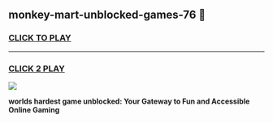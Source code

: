 
## monkey-mart-unblocked-games-76 👋
<h3>
<a href="https://premium.freeplayer.one?title=monkey-mart-unblocked-games-76&ref=14F">CLICK TO PLAY</a></h3>
<hr>

<h3>
<a href="https://premium.freeplayer.one?title=monkey-mart-unblocked-games-76&ref=14F">CLICK 2 PLAY</a>
  
</h3>

<a href="https://premium.freeplayer.one?title=monkey-mart-unblocked-games-76&ref=12F/"><img src="https://clearcache.store/games.png"></a>


**worlds hardest game unblocked: Your Gateway to Fun and Accessible Online Gaming**
